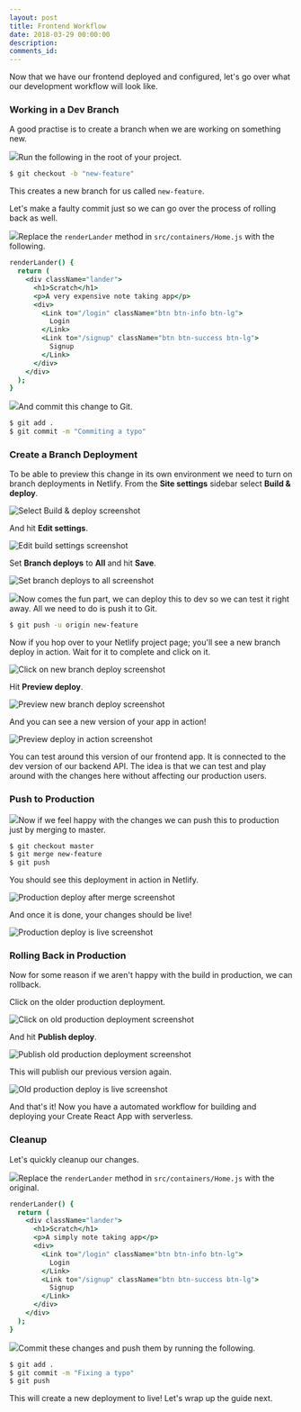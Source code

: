 ```yaml
---
layout: post
title: Frontend Workflow
date: 2018-03-29 00:00:00
description:
comments_id:
---
```


Now that we have our frontend deployed and configured, let's go over what our development workflow will look like.

### Working in a Dev Branch

A good practise is to create a branch when we are working on something new.

<img class="code-marker" src="/assets/s.png" />Run the following in the root of your project.

``` bash
$ git checkout -b "new-feature"
```

This creates a new branch for us called `new-feature`.

Let's make a faulty commit just so we can go over the process of rolling back as well.

<img class="code-marker" src="/assets/s.png" />Replace the `renderLander` method in `src/containers/Home.js` with the following.

``` coffee
renderLander() {
  return (
    <div className="lander">
      <h1>Scratch</h1>
      <p>A very expensive note taking app</p>
      <div>
        <Link to="/login" className="btn btn-info btn-lg">
          Login
        </Link>
        <Link to="/signup" className="btn btn-success btn-lg">
          Signup
        </Link>
      </div>
    </div>
  );
}
```

<img class="code-marker" src="/assets/s.png" />And commit this change to Git.

``` bash
$ git add .
$ git commit -m "Commiting a typo"
```

### Create a Branch Deployment

To be able to preview this change in its own environment we need to turn on branch deployments in Netlify. From the **Site settings** sidebar select **Build & deploy**.

![Select Build & deploy screenshot](/assets/part2/select-build-and-deploy.png)

And hit **Edit settings**.

![Edit build settings screenshot](/assets/part2/edit-build-settings.png)

Set **Branch deploys** to **All** and hit **Save**.

![Set branch deploys to all screenshot](/assets/part2/set-branch-deploys-to-all.png)

<img class="code-marker" src="/assets/s.png" />Now comes the fun part, we can deploy this to dev so we can test it right away. All we need to do is push it to Git.

``` bash
$ git push -u origin new-feature
```

Now if you hop over to your Netlify project page; you'll see a new branch deploy in action. Wait for it to complete and click on it.

![Click on new branch deploy screenshot](/assets/part2/click-on-new-branch-deploy.png)

Hit **Preview deploy**.

![Preview new branch deploy screenshot](/assets/part2/preview-new-branch-deploy.png)

And you can see a new version of your app in action!

![Preview deploy in action screenshot](/assets/part2/preview-deploy-in-action.png)

You can test around this version of our frontend app. It is connected to the dev version of our backend API. The idea is that we can test and play around with the changes here without affecting our production users.

### Push to Production

<img class="code-marker" src="/assets/s.png" />Now if we feel happy with the changes we can push this to production just by merging to master.

``` bash
$ git checkout master
$ git merge new-feature
$ git push
```

You should see this deployment in action in Netlify.

![Production deploy after merge screenshot](/assets/part2/production-deploy-after-merge.png)

And once it is done, your changes should be live!

![Production deploy is live screenshot](/assets/part2/production-deploy-is-live.png)

### Rolling Back in Production

Now for some reason if we aren't happy with the build in production, we can rollback.

Click on the older production deployment.

![Click on old production deployment screenshot](/assets/part2/click-on-old-production-deployment.png)

And hit **Publish deploy**.

![Publish old production deployment screenshot](/assets/part2/publish-old-production-deployment.png)

This will publish our previous version again.

![Old production deploy is live screenshot](/assets/part2/old-production-deploy-is-live.png)

And that's it! Now you have a automated workflow for building and deploying your Create React App with serverless.

### Cleanup

Let's quickly cleanup our changes.

<img class="code-marker" src="/assets/s.png" />Replace the `renderLander` method in `src/containers/Home.js` with the original.

``` coffee
renderLander() {
  return (
    <div className="lander">
      <h1>Scratch</h1>
      <p>A simply note taking app</p>
      <div>
        <Link to="/login" className="btn btn-info btn-lg">
          Login
        </Link>
        <Link to="/signup" className="btn btn-success btn-lg">
          Signup
        </Link>
      </div>
    </div>
  );
}
```

<img class="code-marker" src="/assets/s.png" />Commit these changes and push them by running the following.

``` bash
$ git add .
$ git commit -m "Fixing a typo"
$ git push
```

This will create a new deployment to live! Let's wrap up the guide next.
